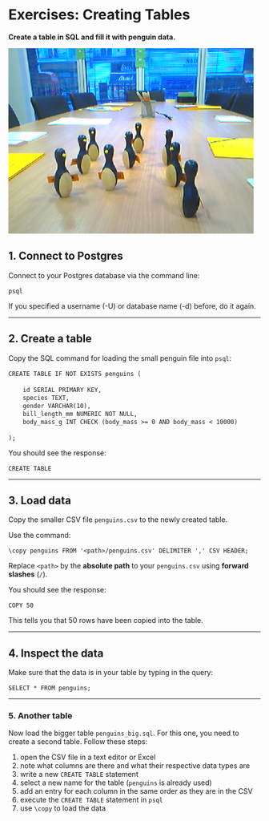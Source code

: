 # Exercises: Creating Tables

**Create a table in SQL and fill it with penguin data.**

![](penguins.png)

## 1. Connect to Postgres

Connect to your Postgres database via the command line:

    psql

If you specified a username (-U) or database name (-d) before, do it
again.

------------------------------------------------------------------------

## 2. Create a table

Copy the SQL command for loading the small penguin file into `psql`:

    CREATE TABLE IF NOT EXISTS penguins (

        id SERIAL PRIMARY KEY,    
        species TEXT,
        gender VARCHAR(10),
        bill_length_mm NUMERIC NOT NULL,
        body_mass_g INT CHECK (body_mass >= 0 AND body_mass < 10000)

    );

You should see the response:

    CREATE TABLE

------------------------------------------------------------------------

## 3. Load data

Copy the smaller CSV file `penguins.csv` to the newly created table.

Use the command:

    \copy penguins FROM '<path>/penguins.csv' DELIMITER ',' CSV HEADER;

Replace `<path>` by the **absolute path** to your `penguins.csv` using
**forward slashes** (`/`).

You should see the response:

    COPY 50

This tells you that 50 rows have been copied into the table.

------------------------------------------------------------------------

## 4. Inspect the data

Make sure that the data is in your table by typing in the query:

    SELECT * FROM penguins;

------------------------------------------------------------------------

### 5. Another table

Now load the bigger table `penguins_big.sql`. For this one, you need to
create a second table. Follow these steps:

1.  open the CSV file in a text editor or Excel
2.  note what columns are there and what their respective data types are
3.  write a new `CREATE TABLE` statement
4.  select a new name for the table (`penguins` is already used)
5.  add an entry for each column in the same order as they are in the
    CSV
6.  execute the `CREATE TABLE` statement in `psql`
7.  use `\copy` to load the data
